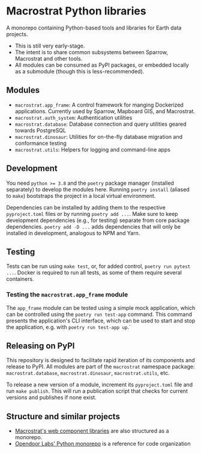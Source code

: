 # Macrostrat Python libraries

A monorepo containing Python-based tools and libraries for Earth data projects.

- This is still very early-stage.
- The intent is to share common subsystems between Sparrow, Macrostrat and other
  tools.
- All modules can be consumed as PyPI packages, or embedded locally as a
  submodule (though this is less-recommended).

## Modules

- `macrostrat.app_frame`: A control framework for manging Dockerized
  applications. Currently used by Sparrow, Mapboard GIS, and Macrostrat.
- `macrostrat.auth_system`: Authentication utilities
- `macrostrat.database`: Database connection and query utilities geared towards
  PostgreSQL
- `macrostrat.dinosaur`: Utilities for on-the-fly database migration and
  conformance testing
- `macrostrat.utils`: Helpers for logging and command-line apps

## Development

You need `python >= 3.8` and the `poetry` package manager (installed separately)
to develop the modules here.
Running `poetry install` (aliased to `make`) bootstraps the project in a local
virtual environment.

Dependencies can be installed by adding them to the respective `pyproject.toml`
files or by running `poetry add ...`.
Make sure to keep development dependencies (e.g., for testing) separate from
core package dependencies.
`poetry add -D ...` adds dependencies that will only be installed in
development, analogous to NPM and Yarn.

## Testing

Tests can be run using `make test`, or, for added control,
`poetry run pytest ...`.
Docker is required to run all tests, as some of them require several containers.

### Testing the `macrostrat.app_frame` module

The `app_frame` module can be tested using a simple mock application,
which can be controlled using the `poetry run test-app` command. This command
presents the application's CLI interface, which can be used to start and stop
the application, e.g. with `poetry run test-app up`.`

## Releasing on PyPI

This repository is designed to facilitate rapid iteration of its components
and release to PyPI. All modules are part of the `macrostrat` namespace package:
`macrostrat.database`, `macrostrat.dinosaur`, `macrostrat.utils`, etc.

To release a new version of a module, increment its `pyproject.toml` file and
run `make publish`. This will run a publication script that checks for current
versions and publishes if none exist.

## Structure and similar projects

- [Macrostrat's web component libraries](https://github.com/UW-Macrostrat/web-components)
  are also structured as a monorepo.
- [Opendoor Labs' Python monorepo](https://medium.com/opendoor-labs/our-python-monorepo-d34028f2b6fa)
  is a reference for code organization
